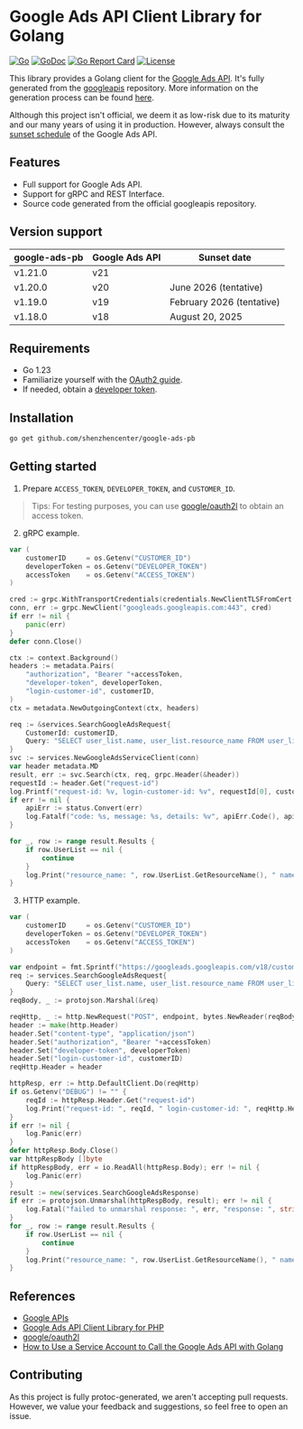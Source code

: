 
# Google Ads API Client Library for Golang

[![Go](https://github.com/shenzhencenter/google-ads-pb/actions/workflows/go.yml/badge.svg?branch=main)](https://github.com/shenzhencenter/google-ads-pb/actions/workflows/go.yml)
[![GoDoc](https://godoc.org/github.com/shenzhencenter/google-ads-pb?status.svg)](https://pkg.go.dev/github.com/shenzhencenter/google-ads-pb)
[![Go Report Card](https://goreportcard.com/badge/github.com/shenzhencenter/google-ads-pb)](https://goreportcard.com/report/github.com/shenzhencenter/google-ads-pb)
[![License](https://img.shields.io/badge/License-Apache%202.0-blue.svg)](https://opensource.org/licenses/Apache-2.0)

This library provides a Golang client for the [Google Ads API](https://developers.google.com/google-ads/api/docs/start). It's fully generated from the [googleapis](https://github.com/googleapis/googleapis/tree/master/google/ads/googleads) repository. More information on the generation process can be found [here](https://github.com/shenzhencenter/google-ads-pb/blob/main/.github/workflows/generator.yml).

Although this project isn't official, we deem it as low-risk due to its maturity and our many years of using it in production. However, always consult the [sunset schedule](https://developers.google.com/google-ads/api/docs/sunset-dates) of the Google Ads API.

## Features

- Full support for Google Ads API.
- Support for gRPC and REST Interface.
- Source code generated from the official googleapis repository.

## Version support

| google-ads-pb      | Google Ads API   | Sunset date                  |
| ------------------ | ---------------- | ---------------------------- |
| v1.21.0            | v21              |                              |
| v1.20.0            | v20              | June 2026 (tentative)        |
| v1.19.0            | v19              | February 2026 (tentative)    |
| v1.18.0            | v18              | August 20, 2025              |

## Requirements

- Go 1.23
- Familiarize yourself with the [OAuth2 guide](https://developers.google.com/google-ads/api/docs/oauth/overview).
- If needed, obtain a [developer token](https://developers.google.com/google-ads/api/docs/first-call/dev-token).

## Installation

```bash
go get github.com/shenzhencenter/google-ads-pb
```

## Getting started

1. Prepare `ACCESS_TOKEN`, `DEVELOPER_TOKEN`, and `CUSTOMER_ID`.

> Tips: For testing purposes, you can use [google/oauth2l](https://github.com/google/oauth2l) to obtain an access token.

2. gRPC example.

```go
var (
    customerID     = os.Getenv("CUSTOMER_ID")
    developerToken = os.Getenv("DEVELOPER_TOKEN")
    accessToken    = os.Getenv("ACCESS_TOKEN")
)

cred := grpc.WithTransportCredentials(credentials.NewClientTLSFromCert(nil, ""))
conn, err := grpc.NewClient("googleads.googleapis.com:443", cred)
if err != nil {
    panic(err)
}
defer conn.Close()

ctx := context.Background()
headers := metadata.Pairs(
    "authorization", "Bearer "+accessToken,
    "developer-token", developerToken,
    "login-customer-id", customerID,
)
ctx = metadata.NewOutgoingContext(ctx, headers)

req := &services.SearchGoogleAdsRequest{
    CustomerId: customerID,
    Query: "SELECT user_list.name, user_list.resource_name FROM user_list",
}
svc := services.NewGoogleAdsServiceClient(conn)
var header metadata.MD
result, err := svc.Search(ctx, req, grpc.Header(&header))
requestId := header.Get("request-id")
log.Printf("request-id: %v, login-customer-id: %v", requestId[0], customerID)
if err != nil {
    apiErr := status.Convert(err)
    log.Fatalf("code: %s, message: %s, details: %v", apiErr.Code(), apiErr.Message(), apiErr.Details())
}

for _, row := range result.Results {
    if row.UserList == nil {
        continue
    }
    log.Print("resource_name: ", row.UserList.GetResourceName(), " name: ", row.UserList.GetName())
}
```

3. HTTP example.

```go
var (
    customerID     = os.Getenv("CUSTOMER_ID")
    developerToken = os.Getenv("DEVELOPER_TOKEN")
    accessToken    = os.Getenv("ACCESS_TOKEN")
)

var endpoint = fmt.Sprintf("https://googleads.googleapis.com/v18/customers/%s/googleAds:search", customerID)
req := services.SearchGoogleAdsRequest{
    Query: "SELECT user_list.name, user_list.resource_name FROM user_list",
}
reqBody, _ := protojson.Marshal(&req)

reqHttp, _ := http.NewRequest("POST", endpoint, bytes.NewReader(reqBody))
header := make(http.Header)
header.Set("content-type", "application/json")
header.Set("authorization", "Bearer "+accessToken)
header.Set("developer-token", developerToken)
header.Set("login-customer-id", customerID)
reqHttp.Header = header

httpResp, err := http.DefaultClient.Do(reqHttp)
if os.Getenv("DEBUG") != "" {
    reqId := httpResp.Header.Get("request-id")
    log.Print("request-id: ", reqId, " login-customer-id: ", reqHttp.Header.Get("login-customer-id"))
}
if err != nil {
    log.Panic(err)
}
defer httpResp.Body.Close()
var httpRespBody []byte
if httpRespBody, err = io.ReadAll(httpResp.Body); err != nil {
    log.Panic(err)
}
result := new(services.SearchGoogleAdsResponse)
if err := protojson.Unmarshal(httpRespBody, result); err != nil {
    log.Fatal("failed to unmarshal response: ", err, "response: ", string(httpRespBody))
}
for _, row := range result.Results {
    if row.UserList == nil {
        continue
    }
    log.Print("resource_name: ", row.UserList.GetResourceName(), " name: ", row.UserList.GetName())
}
```

## References

- [Google APIs](https://github.com/googleapis/googleapis)
- [Google Ads API Client Library for PHP](https://github.com/googleads/google-ads-php)
- [google/oauth2l](https://github.com/google/oauth2l)
- [How to Use a Service Account to Call the Google Ads API with Golang](https://www.liaozhen.cn/posts/how-to-use-service-account-call-google-ads-api/)

## Contributing

As this project is fully protoc-generated, we aren't accepting pull requests. However, we value your feedback and suggestions, so feel free to open an issue.
